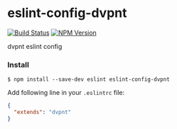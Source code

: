 # eslint-config-dvpnt
[![Build Status](https://api.travis-ci.org/dvpnt/eslint-config-dvpnt.svg)](https://travis-ci.org/dvpnt/eslint-config-dvpnt)
[![NPM Version](https://img.shields.io/npm/v/eslint-config-dvpnt.svg)](https://www.npmjs.com/package/eslint-config-dvpnt)

dvpnt eslint config

### Install
    $ npm install --save-dev eslint eslint-config-dvpnt


Add following line in your `.eslintrc` file:

```json
{
  "extends": "dvpnt"
}
```
